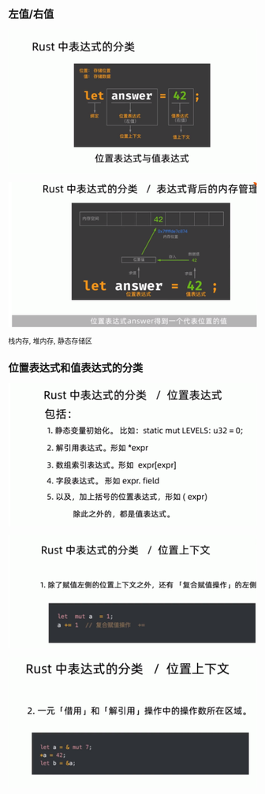 
## 左值/右值

![](2022-05-22-21-58-17.png)

![](2022-05-22-21-59-45.png)

栈内存, 堆内存, 静态存储区

## 位置表达式和值表达式的分类

![](2022-05-22-22-01-11.png)

![](2022-05-22-22-02-44.png)

![](2022-05-22-22-03-13.png)
